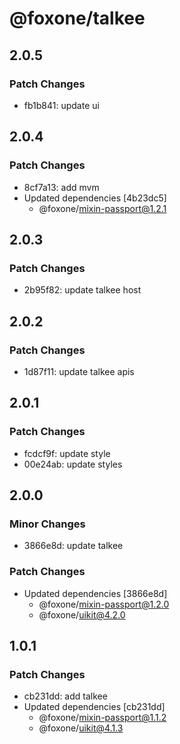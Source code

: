 # @foxone/talkee

## 2.0.5

### Patch Changes

- fb1b841: update ui

## 2.0.4

### Patch Changes

- 8cf7a13: add mvm
- Updated dependencies [4b23dc5]
  - @foxone/mixin-passport@1.2.1

## 2.0.3

### Patch Changes

- 2b95f82: update talkee host

## 2.0.2

### Patch Changes

- 1d87f11: update talkee apis

## 2.0.1

### Patch Changes

- fcdcf9f: update style
- 00e24ab: update styles

## 2.0.0

### Minor Changes

- 3866e8d: update talkee

### Patch Changes

- Updated dependencies [3866e8d]
  - @foxone/mixin-passport@1.2.0
  - @foxone/uikit@4.2.0

## 1.0.1

### Patch Changes

- cb231dd: add talkee
- Updated dependencies [cb231dd]
  - @foxone/mixin-passport@1.1.2
  - @foxone/uikit@4.1.3
